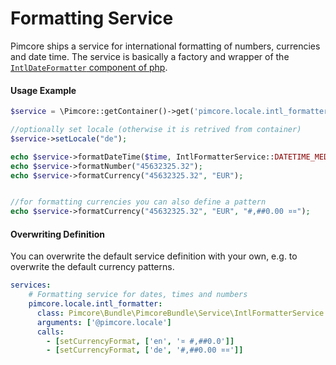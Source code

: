 # Formatting Service

Pimcore ships a service for international formatting of numbers, currencies and date time. The service is basically a 
 factory and wrapper of the [`IntlDateFormatter` component of php](http://php.net/manual/de/class.intldateformatter.php).
  
#### Usage Example 
```php 
$service = \Pimcore::getContainer()->get('pimcore.locale.intl_formatter');

//optionally set locale (otherwise it is retrived from container)
$service->setLocale("de");

echo $service->formatDateTime($time, IntlFormatterService::DATETIME_MEDIUM);
echo $service->formatNumber("45632325.32");
echo $service->formatCurrency("45632325.32", "EUR");


//for formatting currencies you can also define a pattern
echo $service->formatCurrency("45632325.32", "EUR", "#,##0.00 ¤¤");
```

#### Overwriting Definition
You can overwrite the default service definition with your own, e.g. to overwrite the default currency patterns. 

```yml 
services:
    # Formatting service for dates, times and numbers
    pimcore.locale.intl_formatter:
      class: Pimcore\Bundle\PimcoreBundle\Service\IntlFormatterService
      arguments: ['@pimcore.locale']
      calls:
        - [setCurrencyFormat, ['en', '¤ #,##0.0']]
        - [setCurrencyFormat, ['de', '#,##0.00 ¤¤']]

```